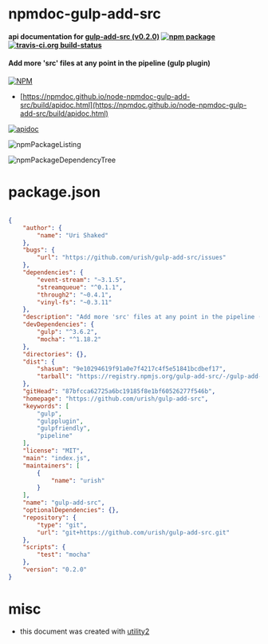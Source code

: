 # npmdoc-gulp-add-src

#### api documentation for  [gulp-add-src (v0.2.0)](https://github.com/urish/gulp-add-src)  [![npm package](https://img.shields.io/npm/v/npmdoc-gulp-add-src.svg?style=flat-square)](https://www.npmjs.org/package/npmdoc-gulp-add-src) [![travis-ci.org build-status](https://api.travis-ci.org/npmdoc/node-npmdoc-gulp-add-src.svg)](https://travis-ci.org/npmdoc/node-npmdoc-gulp-add-src)

#### Add more 'src' files at any point in the pipeline (gulp plugin)

[![NPM](https://nodei.co/npm/gulp-add-src.png?downloads=true&downloadRank=true&stars=true)](https://www.npmjs.com/package/gulp-add-src)

- [https://npmdoc.github.io/node-npmdoc-gulp-add-src/build/apidoc.html](https://npmdoc.github.io/node-npmdoc-gulp-add-src/build/apidoc.html)

[![apidoc](https://npmdoc.github.io/node-npmdoc-gulp-add-src/build/screenCapture.buildCi.browser.%252Ftmp%252Fbuild%252Fapidoc.html.png)](https://npmdoc.github.io/node-npmdoc-gulp-add-src/build/apidoc.html)

![npmPackageListing](https://npmdoc.github.io/node-npmdoc-gulp-add-src/build/screenCapture.npmPackageListing.svg)

![npmPackageDependencyTree](https://npmdoc.github.io/node-npmdoc-gulp-add-src/build/screenCapture.npmPackageDependencyTree.svg)



# package.json

```json

{
    "author": {
        "name": "Uri Shaked"
    },
    "bugs": {
        "url": "https://github.com/urish/gulp-add-src/issues"
    },
    "dependencies": {
        "event-stream": "~3.1.5",
        "streamqueue": "^0.1.1",
        "through2": "~0.4.1",
        "vinyl-fs": "~0.3.11"
    },
    "description": "Add more 'src' files at any point in the pipeline (gulp plugin)",
    "devDependencies": {
        "gulp": "^3.6.2",
        "mocha": "^1.18.2"
    },
    "directories": {},
    "dist": {
        "shasum": "9e10294619f91a0e7f4217c4f5e51841bcdbef17",
        "tarball": "https://registry.npmjs.org/gulp-add-src/-/gulp-add-src-0.2.0.tgz"
    },
    "gitHead": "87bfcca62725a6bc19185f8e1bf60526277f546b",
    "homepage": "https://github.com/urish/gulp-add-src",
    "keywords": [
        "gulp",
        "gulpplugin",
        "gulpfriendly",
        "pipeline"
    ],
    "license": "MIT",
    "main": "index.js",
    "maintainers": [
        {
            "name": "urish"
        }
    ],
    "name": "gulp-add-src",
    "optionalDependencies": {},
    "repository": {
        "type": "git",
        "url": "git+https://github.com/urish/gulp-add-src.git"
    },
    "scripts": {
        "test": "mocha"
    },
    "version": "0.2.0"
}
```



# misc
- this document was created with [utility2](https://github.com/kaizhu256/node-utility2)
